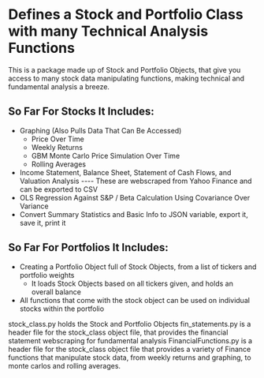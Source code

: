 # Defines a Stock and Portfolio Class with many Technical Analysis Functions

This is a package made up of Stock and Portfolio Objects, that give you access to many stock data manipulating functions, making technical and fundamental analysis a breeze.

## So Far For Stocks It Includes:
* Graphing (Also Pulls Data That Can Be Accessed)
    * Price Over Time
    * Weekly Returns
    * GBM Monte Carlo Price Simulation Over Time
    * Rolling Averages
* Income Statement, Balance Sheet, Statement of Cash Flows, and Valuation Analysis
    ----  These are webscraped from Yahoo Finance and can be exported to CSV
* OLS Regression Against S&P / Beta Calculation Using Covariance Over Variance
* Convert Summary Statistics and Basic Info to JSON variable, export it, save it, print it
  
## So Far For Portfolios It Includes:
* Creating a Portfolio Object full of Stock Objects, from a list of tickers and portfolio weights
   * It loads Stock Objects based on all tickers given, and holds an overall balance
* All functions that come with the stock object can be used on individual stocks within the portfolio

stock_class.py holds the Stock and Portfolio Objects
fin_statements.py is a header file for the stock_class object file, that provides the financial statement webscraping for fundamental analysis
FinancialFunctions.py is a header file for the stock_class object file that provides a variety of Finance functions that manipulate stock data, from weekly returns and graphing, to monte carlos and rolling averages.
